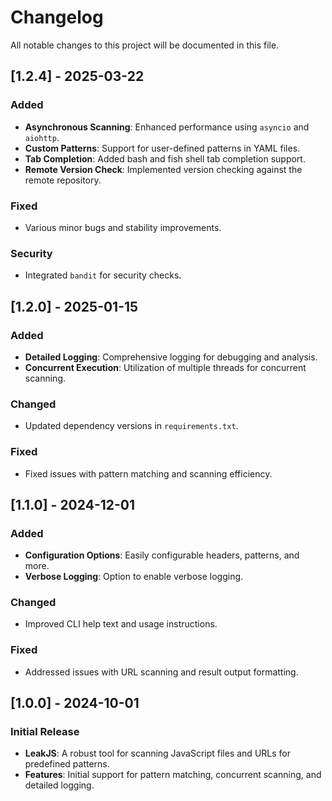 # Changelog

All notable changes to this project will be documented in this file.

## [1.2.4] - 2025-03-22

### Added
- **Asynchronous Scanning**: Enhanced performance using `asyncio` and `aiohttp`.
- **Custom Patterns**: Support for user-defined patterns in YAML files.
- **Tab Completion**: Added bash and fish shell tab completion support.
- **Remote Version Check**: Implemented version checking against the remote repository.

### Fixed
- Various minor bugs and stability improvements.

### Security
- Integrated `bandit` for security checks.

## [1.2.0] - 2025-01-15

### Added
- **Detailed Logging**: Comprehensive logging for debugging and analysis.
- **Concurrent Execution**: Utilization of multiple threads for concurrent scanning.

### Changed
- Updated dependency versions in `requirements.txt`.

### Fixed
- Fixed issues with pattern matching and scanning efficiency.

## [1.1.0] - 2024-12-01

### Added
- **Configuration Options**: Easily configurable headers, patterns, and more.
- **Verbose Logging**: Option to enable verbose logging.

### Changed
- Improved CLI help text and usage instructions.

### Fixed
- Addressed issues with URL scanning and result output formatting.

## [1.0.0] - 2024-10-01

### Initial Release
- **LeakJS**: A robust tool for scanning JavaScript files and URLs for predefined patterns.
- **Features**: Initial support for pattern matching, concurrent scanning, and detailed logging.
